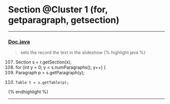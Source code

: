 # Section @Cluster 1 (for, getparagraph, getsection)

***

### [Doc.java](https://searchcode.com/codesearch/view/17642935/)
> sets the record the text in the slideshow 
{% highlight java %}
107. Section s = r.getSection(x);
111. for (int y = 0; y < s.numParagraphs(); y++) {
112.   Paragraph p = s.getParagraph(y);
115.     Table t = s.getTable(p);
{% endhighlight %}

***

